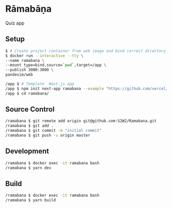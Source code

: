 # Rāmabāṇa

Quiz app


## Setup
```bash
$ # Create project container from web image and bind correct directory
$ docker run --interactive --tty \
--name ramabana \
--mount type=bind,source=`pwd`,target=/app \
--publish 3000:3000 \
pandevim/web
```
```bash
/app $ # Template  Next.js app
/app $ npm init next-app ramabana --example "https://github.com/vercel/next-learn-starter/tree/master/learn-starter"
/app $ cd ramabana/
```

## Source Control
```bash
/ramabana $ git remote add origin git@github.com:S2W2/Ramabana.git
/ramabana $ git add .
/ramabana $ git commit -m "initial commit"
/ramabana $ git push -u origin master
```

## Development
```bash
/ramabana $ docker exec -it ramabana bash
/ramabana $ yarn dev
```

## Build
```bash
/ramabana $ docker exec -it ramabana bash
/ramabana $ yarn build
```